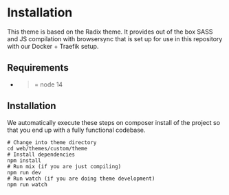 # Installation

This theme is based on the Radix theme. It provides out of the box SASS and JS
compilation with browsersync that is set up for use in this repository with our
Docker + Traefik setup.

## Requirements
* >= node 14

## Installation

We automatically execute these steps on composer install of the project so that
you end up with a fully functional codebase.

```
# Change into theme directory
cd web/themes/custom/theme
# Install dependencies
npm install
# Run mix (if you are just compiling)
npm run dev
# Run watch (if you are doing theme development)
npm run watch
```
